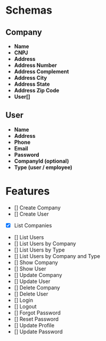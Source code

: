 # Schemas

## Company

- **Name**
- **CNPJ**
- **Address**
- **Address Number**
- **Address Complement**
- **Address City**
- **Address State**
- **Address Zip Code**
- **User[]**

## User

- **Name**
- **Address**
- **Phone**
- **Email**
- **Password**
- **CompanyId (optional)**
- **Type (user / employee)**

# Features

- [] Create Company
- [] Create User
- [x] List Companies
- [] List Users
- [] List Users by Company
- [] List Users by Type
- [] List Users by Company and Type
- [] Show Company
- [] Show User
- [] Update Company
- [] Update User
- [] Delete Company
- [] Delete User
- [] Login
- [] Logout
- [] Forgot Password
- [] Reset Password
- [] Update Profile
- [] Update Password
